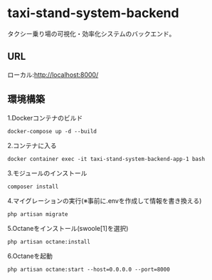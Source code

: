 # taxi-stand-system-backend
タクシー乗り場の可視化・効率化システムのバックエンド。  
## URL  
ローカル:[http://localhost:8000/](http://localhost:8000/)
## 環境構築
1.Dockerコンテナのビルド
```
docker-compose up -d --build
```
2.コンテナに入る
```
docker container exec -it taxi-stand-system-backend-app-1 bash
```
3.モジュールのインストール
```
composer install
```
4.マイグレーションの実行(※事前に.envを作成して情報を書き換える)
```
php artisan migrate
```
5.Octaneをインストール(swoole[1]を選択)
```
php artisan octane:install
```
6.Octaneを起動
```
php artisan octane:start --host=0.0.0.0 --port=8000
```
